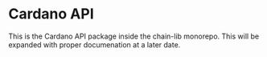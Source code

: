 # Cardano API
This is the Cardano API package inside the chain-lib monorepo. This will be expanded with proper documenation at a later date.
